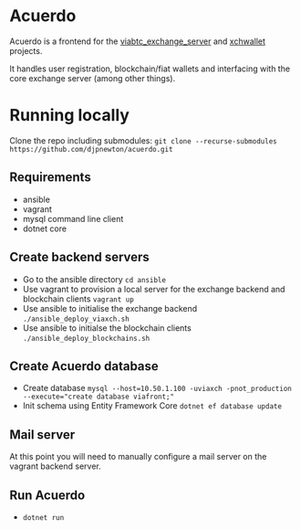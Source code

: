 # Acuerdo
Acuerdo is a frontend for the [viabtc_exchange_server](https://github.com/viabtc/viabtc_exchange_server) and [xchwallet](https://github.com/djpnewton/xchwallet) projects.

It handles user registration, blockchain/fiat wallets and interfacing with the core exchange server (among other things).

# Running locally

Clone the repo including submodules: `git clone --recurse-submodules https://github.com/djpnewton/acuerdo.git`

## Requirements
 - ansible
 - vagrant
 - mysql command line client
 - dotnet core

## Create backend servers
 - Go to the ansible directory `cd ansible`
 - Use vagrant to provision a local server for the exchange backend and blockchain clients `vagrant up`
 - Use ansible to initialise the exchange backend `./ansible_deploy_viaxch.sh`
 - Use ansible to initialse the blockchain clients `./ansible_deploy_blockchains.sh`

## Create Acuerdo database
 - Create database `mysql --host=10.50.1.100 -uviaxch -pnot_production --execute="create database viafront;"`
 - Init schema using Entity Framework Core `dotnet ef database update`

## Mail server
At this point you will need to manually configure a mail server on the vagrant backend server.

## Run Acuerdo
 - `dotnet run`
